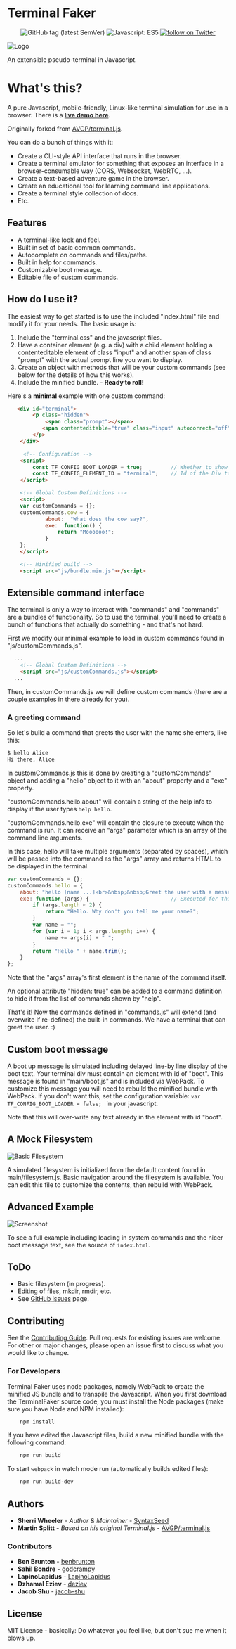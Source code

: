 Terminal Faker
===========

<div align="center">
    <img src="https://img.shields.io/github/tag/syntaxseed/terminalfaker.svg"
        alt="GitHub tag (latest SemVer)">
    <img src="https://img.shields.io/badge/JavaScript-ES5-brightgreen.svg"
        alt="Javascript: ES5">
    <a href="https://twitter.com/intent/follow?screen_name=syntaxseed">
        <img src="https://img.shields.io/twitter/follow/syntaxseed.svg?style=social&logo=twitter"
            alt="follow on Twitter"></a>
</div>

![Logo](src/favicon.png)

An extensible pseudo-terminal in Javascript.

# What's this?

A pure Javascript, mobile-friendly, Linux-like terminal simulation for use in a browser. There is a **[live demo here](https://syntaxseed.github.io/terminalfaker/src/)**.

Originally forked from [AVGP/terminal.js](https://github.com/AVGP/terminal.js).

You can do a bunch of things with it:

- Create a CLI-style API interface that runs in the browser.
- Create a terminal emulator for something that exposes an interface in a browser-consumable way (CORS, Websocket, WebRTC, ...).
- Create a text-based adventure game in the browser.
- Create an educational tool for learning command line applications.
- Create a terminal style collection of docs.
- Etc.

## Features

- A terminal-like look and feel.
- Built in set of basic common commands.
- Autocomplete on commands and files/paths.
- Built in help for commands.
- Customizable boot message.
- Editable file of custom commands.

## How do I use it?

The easiest way to get started is to use the included "index.html" file and modify it for your needs. The basic usage is:

1. Include the "terminal.css" and the javascript files.
2. Have a container element (e.g. a div) with a child element holding a contenteditable element of class "input" and another span of class "prompt" with the actual prompt line you want to display.
3. Create an object with methods that will be your custom commands (see below for the details of how this works).
4. Include the minified bundle. - **Ready to roll!**

Here's a **minimal** example with one custom command:

```html
   <div id="terminal">
        <p class="hidden">
            <span class="prompt"></span>
           <span contenteditable="true" class="input" autocorrect="off" autocapitalize="none" autocomplete="off"> </span>
        </p>
    </div>

     <!-- Configuration -->
    <script>
        const TF_CONFIG_BOOT_LOADER = true;         // Whether to show the longer boot loading startup message.
        const TF_CONFIG_ELEMENT_ID = "terminal";    // Id of the Div to create the terminal in. Should be defined above.
    </script>

    <!-- Global Custom Definitions -->
    <script>
    var customCommands = {};
    customCommands.cow = {
            about:  "What does the cow say?",
            exe:  function() {
                return "Moooooo!";
            }
    };
    </script>

    <!-- Minified build -->
    <script src="js/bundle.min.js"></script>
```

## Extensible command interface

The terminal is only a way to interact with "commands" and "commands" are a bundles of functionality.
So to use the terminal, you'll need to create a bunch of functions that actually do something - and that's not hard.

First we modify our minimal example to load in custom commands found in "js/customCommands.js".

```html
  ...
    <!-- Global Custom Definitions -->
    <script src="js/customCommands.js"></script>
  ...
```

Then, in customCommands.js we will define custom commands (there are a couple examples in there already for you).

### A greeting command

So let's build a command that greets the user with the name she enters, like this:

```bash
$ hello Alice
Hi there, Alice
```

In customCommands.js this is done by creating a "customCommands" object and adding a "hello" object to it with an "about" property and a "exe" property.

"customCommands.hello.about" will contain a string of the help info to display if the user types ``help hello``.

"customCommands.hello.exe" will contain the closure to execute when the command is run. It can receive an "args" parameter which is an array of the command line arguments.

In this case, hello will take multiple arguments (separated by spaces), which will be passed into the command as the "args" array and returns HTML to be displayed in the terminal.

```javascript
var customCommands = {};
customCommands.hello = {
    about: "hello [name ...]<br>&nbsp;&nbsp;Greet the user with a message.",
    exe: function (args) {                          // Executed for this command. args[0] contains the command name.
        if (args.length < 2) {
            return "Hello. Why don't you tell me your name?";
        }
        var name = "";
        for (var i = 1; i < args.length; i++) {
            name += args[i] + " ";
        }
        return "Hello " + name.trim();
    }
};
```

Note that the "args" array's first element is the name of the command itself.

An optional attribute "hidden: true" can be added to a command definition to hide it from the list of commands shown by "help".

That's it! Now the commands defined in "commands.js" will extend (and overwrite if re-defined) the built-in commands. We have a terminal that can greet the user. :)

## Custom boot message

A boot up message is simulated including delayed line-by line display of the boot text. Your terminal div must contain an element with id of "boot". This message is found in "main/boot.js" and is included via WebPack. To customize this message you will need to rebuild the minified bundle with WebPack. If you don't want this, set the configuration variable: ``var TF_CONFIG_BOOT_LOADER = false; `` in your javascript.

Note that this will over-write any text already in the element with id "boot".

## A Mock Filesystem

![Basic Filesystem](media/screenshot2.png)

A simulated filesystem is initialized from the default content found in main/filesystem.js. Basic navigation around the filesystem is available. You can edit this file to customize the contents, then rebuild with WebPack.

## Advanced Example

![Screenshot](media/screenshot1.png)

To see a full example including loading in system commands and the nicer boot message text, see the source of `index.html`.

## ToDo

* Basic filesystem (in progress).
* Editing of files, mkdir, rmdir, etc.
* See [GitHub issues](https://github.com/syntaxseed/terminalfaker/issues) page.

## Contributing

See the [Contributing Guide](CONTRIBUTING.md). Pull requests for existing issues are welcome. For other or major changes, please open an issue first to discuss what you would like to change.

### For Developers

Terminal Faker uses node packages, namely WebPack to create the minified JS bundle and to transpile the Javascript. When you first download the TerminalFaker source code, you must install the Node packages (make sure you have Node and NPM installed):

```bash
    npm install
```

If you have edited the Javascript files, build a new minified bundle with the following command:

```bash
    npm run build
```

To start `webpack` in watch mode run (automatically builds edited files):

```bash
    npm run build-dev
```

## Authors

* **Sherri Wheeler** - *Author & Maintainer* - [SyntaxSeed](https://github.com/SyntaxSeed)
* **Martin Splitt** - *Based on his original Terminal.js* - [AVGP/terminal.js](https://github.com/AVGP/terminal.js)

### Contributors

* **Ben Brunton** - [benbrunton](https://github.com/benbrunton)
* **Sahil Bondre** - [godcrampy](https://github.com/godcrampy)
* **LapinoLapidus** - [LapinoLapidus](https://github.com/LapinoLapidus)
* **Dzhamal Eziev** - [deziev](https://github.com/deziev)
* **Jacob Shu** - [jacob-shu](https://github.com/jacob-shu)

## License

MIT License - basically: Do whatever you feel like, but don't sue me when it blows up.
